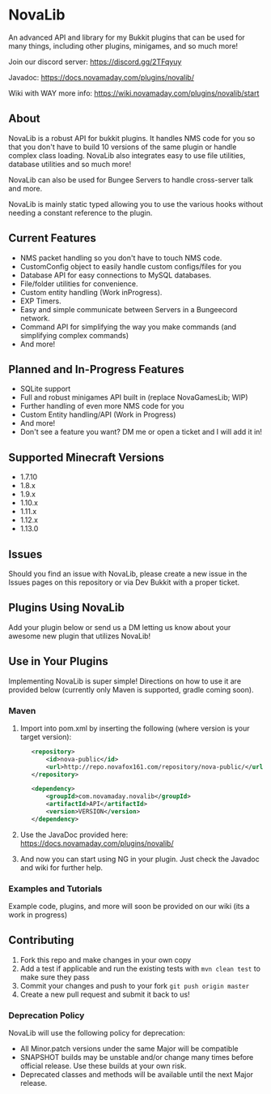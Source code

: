 # NovaLib

An advanced API and library for my Bukkit plugins that can be used for many things, including other plugins, minigames, and so much more!

Join our discord server: https://discord.gg/2TFqyuy

Javadoc: https://docs.novamaday.com/plugins/novalib/

Wiki with WAY more info: https://wiki.novamaday.com/plugins/novalib/start

## About

NovaLib is a robust API for bukkit plugins. It handles NMS code for you so that you don't have to build 10 versions of the same plugin or handle complex class loading. NovaLib also integrates easy to use file utilities, database utilities and so much more!

NovaLib can also be used for Bungee Servers to handle cross-server talk and more.

NovaLib is mainly static typed allowing you to use the various hooks without needing a constant reference to the plugin.

## Current Features

- NMS packet handling so you don't have to touch NMS code.
- CustomConfig object to easily handle custom configs/files for you
- Database API for easy connections to MySQL databases.
- File/folder utilities for convenience.
- Custom entity handling (Work inProgress).
- EXP Timers.
- Easy and simple communicate between Servers in a Bungeecord network.
- Command API for simplifying the way you make commands (and simplifying complex commands)
- And more!


## Planned and In-Progress Features

- SQLite support
- Full and robust minigames API built in (replace NovaGamesLib; WIP)
- Further handling of even more NMS code for you
- Custom Entity handling/API (Work in Progress)
- And more!
- Don't see a feature you want? DM me or open a ticket and I will add it in!

## Supported Minecraft Versions

- 1.7.10
- 1.8.x
- 1.9.x
- 1.10.x
- 1.11.x
- 1.12.x
- 1.13.0

## Issues
Should you find an issue with NovaLib, please create a new issue in the Issues pages on this repository or via Dev Bukkit with a proper ticket.

## Plugins Using NovaLib
Add your plugin below or send us a DM letting us know about your awesome new plugin that utilizes NovaLib!

## Use in Your Plugins
Implementing NovaLib is super simple!
Directions on how to use it are provided below (currently only Maven is supported, gradle coming soon).
### Maven
1. Import into pom.xml by inserting the following (where version is your target version):
    ```xml
       <repository>
           <id>nova-public</id>
           <url>http://repo.novafox161.com/repository/nova-public/</url>
       </repository>
    ```
    
    ```xml
       <dependency>
           <groupId>com.novamaday.novalib</groupId>
           <artifactId>API</artifactId>
           <version>VERSION</version>
       </dependency>
    ```
2. Use the JavaDoc provided here: https://docs.novamaday.com/plugins/novalib/

3. And now you can start using NG in your plugin. Just check the Javadoc and wiki for further help.
   
### Examples and Tutorials
Example code, plugins, and more will soon be provided on our wiki (its a work in progress)

## Contributing
1. Fork this repo and make changes in your own copy
2. Add a test if applicable and run the existing tests with `mvn clean test` to make sure they pass
3. Commit your changes and push to your fork `git push origin master`
4. Create a new pull request and submit it back to us!

### Deprecation Policy

NovaLib will use the following policy for deprecation:

- All Minor.patch versions under the same Major will be compatible
- SNAPSHOT builds may be unstable and/or change many times before official release. Use these builds at your own risk.
- Deprecated classes and methods will be available until the next Major release.